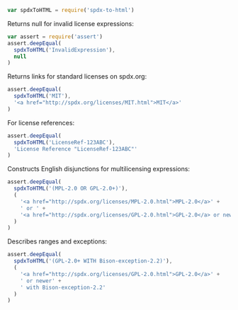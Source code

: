 ```javascript
var spdxToHTML = require('spdx-to-html')
```

Returns null for invalid license expressions:

```javascript
var assert = require('assert')
assert.deepEqual(
  spdxToHTML('InvalidExpression'),
  null
)
```

Returns links for standard licenses on spdx.org:

```javascript
assert.deepEqual(
  spdxToHTML('MIT'),
  '<a href="http://spdx.org/licenses/MIT.html">MIT</a>'
)
```

For license references:

```javascript
assert.deepEqual(
  spdxToHTML('LicenseRef-123ABC'),
  'License Reference "LicenseRef-123ABC"'
)
```

Constructs English disjunctions for multilicensing expressions:

```javascript
assert.deepEqual(
  spdxToHTML('(MPL-2.0 OR GPL-2.0+)'),
  (
    '<a href="http://spdx.org/licenses/MPL-2.0.html">MPL-2.0</a>' +
    ' or ' +
    '<a href="http://spdx.org/licenses/GPL-2.0.html">GPL-2.0</a> or newer'
  )
)
```

Describes ranges and exceptions:

```javascript
assert.deepEqual(
  spdxToHTML('(GPL-2.0+ WITH Bison-exception-2.2)'),
  (
    '<a href="http://spdx.org/licenses/GPL-2.0.html">GPL-2.0</a>' +
    ' or newer' +
    ' with Bison-exception-2.2'
  )
)
```
